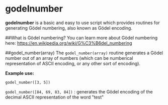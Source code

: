 # godelnumber
**godelnumber** is a basic and easy to use script which provides routines for generating Gödel numbering, also known as Gödel encoding.

##What is Gödel numbering?
You can learn more about Gödel numbering here:
https://en.wikipedia.org/wiki/G%C3%B6del_numbering

##godel_number(array)
The `godel_number(array)` routine generates a Gödel number out of an array of numbers (which can be numberical representation of
ASCII encoding, or any other sort of encoding).

**Example use:**

`godel_number([3, 5])`

`godel_number([84, 69, 83, 84])` : generates the Gödel encoding of the decimal ASCII representation of the word "test"

